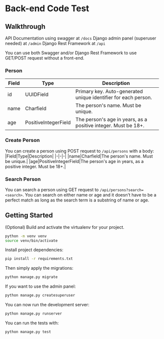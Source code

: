 # Back-end Code Test
## Walkthrough

API Documentation using swagger at ``/docs``
Django admin panel (superuser needed) at ``/admin``
Django Rest Framework at ``/api``

You can use both Swagger and/or Django Rest Framework to use GET/POST request without a front-end. 

### Person
|Field|Type|Description|
|-|-|-|
|id|UUIDField|Primary key. Auto-generated unique identifier for each person.|
|name|Charfield|The person's name. Must be unique.|
|age|PositiveIntegerField|The person's age in years, as a positive integer. Must be 18+.|

### Create Person

You can create a person using POST request to ``/api/persons`` with a body:
|Field|Type|Description|
|-|-|-|
|name|Charfield|The person's name. Must be unique.|
|age|PositiveIntegerField|The person's age in years, as a positive integer. Must be 18+.|

### Search Person
You can search a person using GET request to ``/api/persons?search=<search>``.
You can search on either name or age and it doesn't have to be a perfect match as long as the search term is a substring of name or age.

## Getting Started

(Optional) Build and activate the virtualenv for your project.

```bash
python -m venv venv
source venv/bin/activate
```

Install project dependencies:

```bash
pip install -r requirements.txt
```

Then simply apply the migrations:

```bash
python manage.py migrate
```

If you want to use the admin panel:

```bash
python manage.py createsuperuser
```


You can now run the development server:

```bash
python manage.py runserver
```

You can run the tests with:

```bash
python manage.py test
```